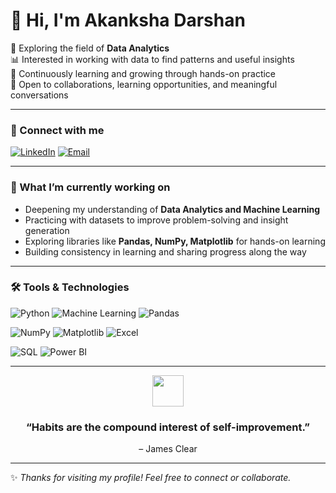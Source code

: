# 👋 Hi, I'm Akanksha Darshan

🌱 Exploring the field of **Data Analytics**  
📊 Interested in working with data to find patterns and useful insights  
📖 Continuously learning and growing through hands-on practice  
🤝 Open to collaborations, learning opportunities, and meaningful conversations  



---

### 🔗 Connect with me 
[![LinkedIn](https://img.shields.io/badge/LinkedIn-blue?style=for-the-badge&logo=linkedin)](https://www.linkedin.com/in/akanksha-darshan-09886224a/) 
[![Email](https://img.shields.io/badge/Email-red?style=for-the-badge&logo=gmail&logoColor=white)](mailto:darshanakanksha8@gmail.com)  

---

### 📌 What I’m currently working on  
- Deepening my understanding of **Data Analytics and Machine Learning**  
- Practicing with datasets to improve problem-solving and insight generation  
- Exploring libraries like **Pandas, NumPy, Matplotlib** for hands-on learning  
- Building consistency in learning and sharing progress along the way  

---


### 🛠️ Tools & Technologies  

![Python](https://img.shields.io/badge/Python-3776AB?style=for-the-badge&logo=python&logoColor=white) 
![Machine Learning](https://img.shields.io/badge/Machine%20Learning-102230?style=for-the-badge&logo=scikitlearn&logoColor=orange) 
![Pandas](https://img.shields.io/badge/Pandas-150458?style=for-the-badge&logo=pandas&logoColor=white)  

![NumPy](https://img.shields.io/badge/NumPy-013243?style=for-the-badge&logo=numpy&logoColor=white) 
![Matplotlib](https://img.shields.io/badge/Matplotlib-003B57?style=for-the-badge&logo=plotly&logoColor=white) 
![Excel](https://img.shields.io/badge/Excel-217346?style=for-the-badge&logo=microsoft-excel&logoColor=white)  

![SQL](https://img.shields.io/badge/SQL-005C84?style=for-the-badge&logo=postgresql&logoColor=white) 
![Power BI](https://img.shields.io/badge/PowerBI-F2C811?style=for-the-badge&logo=powerbi&logoColor=black)  

---
<p align="center">
  <img src="https://cdn-icons-png.flaticon.com/512/702/702797.png" width="50" height="50">
</p>
<h3 align="center"><b>“Habits are the compound interest of self-improvement.”</b></h3>  
<p align="center">– James Clear</p>

---
✨ *Thanks for visiting my profile! Feel free to connect or collaborate.*  
